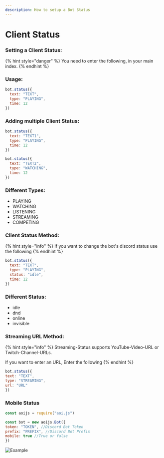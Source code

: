 ```yaml
---
description: How to setup a Bot Status
---
```


# Client Status

### Setting a Client Status:

{% hint style="danger" %}
You need to enter the following, in your main index.
{% endhint %}

### Usage:

```javascript
bot.status({
  text: "TEXT",
  type: "PLAYING",
  time: 12
})
```

### Adding multiple Client Status:

```javascript
bot.status({
  text: "TEXT1",
  type: "PLAYING",
  time: 12
})

bot.status({
  text: "TEXT2",
  type: "WATCHING",
  time: 12
})
```

### Different Types:

* PLAYING
* WATCHING
* LISTENING
* STREAMING
* COMPETING

### Client Status Method:

{% hint style="info" %}
If you want to change the bot's discord status use the following
{% endhint %}

```javascript
bot.status({
  text: "TEXT",
  type: "PLAYING",
  status: "idle",
  time: 12
})
```

### Different Status:

* idle
* dnd
* online
* invisible

### Streaming URL Method:

{% hint style="info" %}
Streaming-Status supports YouTube-Video-URL or Twitch-Channel-URLs.

If you want to enter an URL, Enter the following
{% endhint %}

```javascript
bot.status({
text: "TEXT", 
type: "STREAMING", 
url: "URL"
})
```

### Mobile Status

```javascript
const aoijs = require("aoi.js")

const bot = new aoijs.Bot({
token: "TOKEN", //Discord Bot Token
prefix: "PREFIX", //Discord Bot Prefix
mobile: true //True or false
})
```

![Example](../../.gitbook/assets/image%20%2862%29.png)